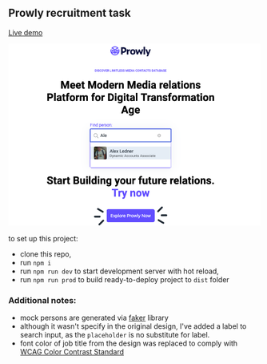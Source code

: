 ## Prowly recruitment task

[Live demo](https://prowly-recruitment-task.jakubemfoto.pl/)

![demo image](./demo/demo.png)

to set up this project:
- clone this repo,
- run `npm i`
- run `npm run dev` to start development server with hot reload,
- run `npm run prod` to build ready-to-deploy project to `dist` folder

### Additional notes:
- mock persons are generated via [faker](https://www.npmjs.com/package/faker) library
- although it wasn't specify in the original design, I've added a label to search input, as the `placeholder` is no substitute for label.
- font color of job title from the design was replaced to comply with [WCAG Color Contrast Standard](https://www.w3.org/TR/WCAG20/)
